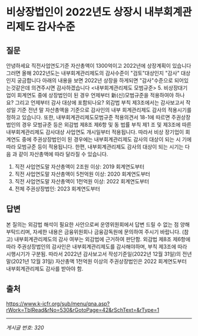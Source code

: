 # 비상장법인이 2022년도 상장시 내부회계관리제도 감사수준

## 질문
안녕하세요
직전사업연도기준 자산총액이 1300억이고 2022년에 상장계획이 있습니다
그러면 올해 2022년도는 내부회계관리제도의 감사수준이 "검토"대상인지 "감사" 대상인지 궁금합니다
아래의 내용을 보면 2022년 상장을 하게되면 "감사"수준으로 되어있는것같은데 의견주시면 감사하겠습니다
<내부회계관리제도 모범규준>
5. 비상장대기업이 회계연도 중에 상장법인이 된 경우 언제부터 新(신)모범규준을 적용하여야
하나요? 그리고 언제부터 감사 대상에 포함되나요?
외감법 부칙 제3조에서는 감사보고서 작성일 기준 전년 말 자산총액을 기준으로 감사인의 내부
회계관리제도 감사의 적용시기를 정하고 있습니다. 또한, 내부회계관리제도모범규준 적용의견서
18-1에 따르면 주권상장법인의 경우 모범규준 등은 외감법 제8조 제6항 및 동 법률 부칙 제1
조 및 제3조에 따른 내부회계관리제도 감사대상 사업연도 개시일부터 적용됩니다. 따라서 비상
장기업이 회계연도 중에 주권상장법인이 된 경우에는 내부회계관리제도 감사의 대상이 되는 시
기에 따라 모범규준 등이 적용됩니다. 한편, 내부회계관리제도 감사의 대상이 되는 시기는 다음
과 같이 자산총액에 따라 달라질 수 있습니다.
1) 직전 사업연도말 자산총액이 2조원 이상: 2019 회계연도부터
2) 직전 사업연도말 자산총액이 5천억원 이상: 2020 회계연도부터
3) 직전 사업연도말 자산총액이 1천억원 이상: 2022 회계연도부터
4) 전체 주권상장법인: 2023 회계연도부터

## 답변
본 질의는 외감법 해석이 필요한 사안으로써 운영위원회에서 답변 드릴 수 없는 점 양해 부탁드리며, 자세한 내용은 금융위원회나 금융감독원에 문의하여 주시기 바랍니다.
(참고)
내부회계관리제도의 감사 여부는 외감법에 근거하여 판단함. 외감법 제8조 제6항에 따라 주권상장법인의 감사인은 내부회계관리제도를 감사해야하며, 부칙 제3조에 따라 시행시기가 구분됨.
따라서 2022년 감사보고서 작성기준일(2022년 12월 31일)의 전년말(2021년 12월 31일) 자산총액 1천억원 이상의 주권상장법인은 2022 회계연도부터 내부회계관리제도 감사를 받아야 함.

## 출처
https://www.k-icfr.org/sub/menu/qna.asp?rWork=TblRead&rNo=530&rGotoPage=42&rSchText=&rType=1

---
*게시글 번호: 320*

